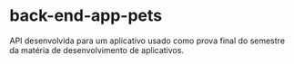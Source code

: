 # back-end-app-pets
API desenvolvida para um aplicativo usado como prova final do semestre da matéria de desenvolvimento de aplicativos.
